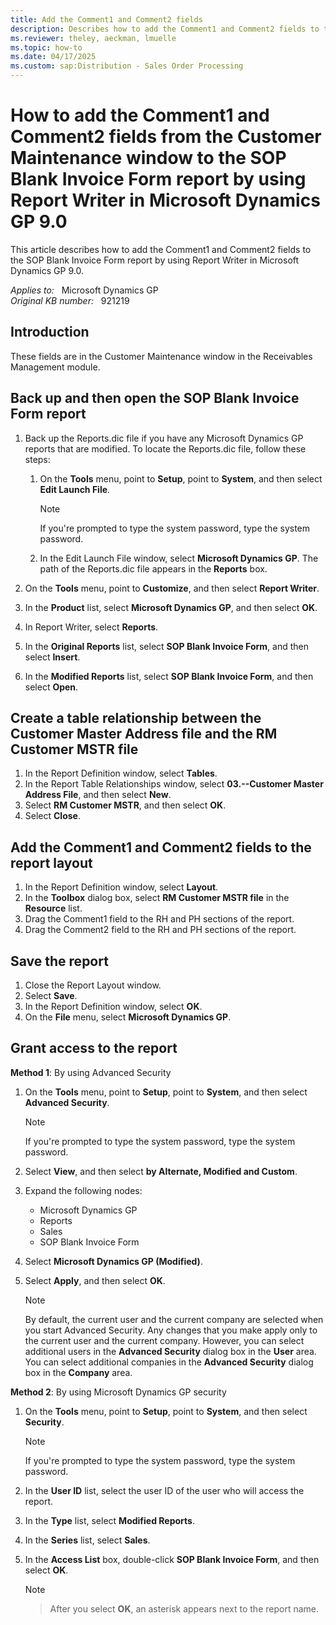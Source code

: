 ```yaml
---
title: Add the Comment1 and Comment2 fields
description: Describes how to add the Comment1 and Comment2 fields to the SOP Blank Invoice Form report by using Report Writer in Microsoft Dynamics GP 9.0.
ms.reviewer: theley, aeckman, lmuelle
ms.topic: how-to
ms.date: 04/17/2025
ms.custom: sap:Distribution - Sales Order Processing
---
```

# How to add the Comment1 and Comment2 fields from the Customer Maintenance window to the SOP Blank Invoice Form report by using Report Writer in Microsoft Dynamics GP 9.0

This article describes how to add the Comment1 and Comment2 fields to the SOP Blank Invoice Form report by using Report Writer in Microsoft Dynamics GP 9.0.

_Applies to:_ &nbsp; Microsoft Dynamics GP  
_Original KB number:_ &nbsp; 921219

## Introduction

These fields are in the Customer Maintenance window in the Receivables Management module.

## Back up and then open the SOP Blank Invoice Form report

1. Back up the Reports.dic file if you have any Microsoft Dynamics GP reports that are modified. To locate the Reports.dic file, follow these steps:

    1. On the **Tools** menu, point to **Setup**, point to **System**, and then select **Edit Launch File**.

        > [!NOTE]
        > If you're prompted to type the system password, type the system password.
    1. In the Edit Launch File window, select **Microsoft Dynamics GP**. The path of the Reports.dic file appears in the **Reports** box.

2. On the **Tools** menu, point to **Customize**, and then select **Report Writer**.
3. In the **Product** list, select **Microsoft Dynamics GP**, and then select **OK**.
4. In Report Writer, select **Reports**.
5. In the **Original Reports** list, select **SOP Blank Invoice Form**, and then select **Insert**.
6. In the **Modified Reports** list, select **SOP Blank Invoice Form**, and then select **Open**.

## Create a table relationship between the Customer Master Address file and the RM Customer MSTR file

1. In the Report Definition window, select **Tables**.
2. In the Report Table Relationships window, select **03.--Customer Master Address File**, and then select **New**.
3. Select **RM Customer MSTR**, and then select **OK**.
4. Select **Close**.

## Add the Comment1 and Comment2 fields to the report layout

1. In the Report Definition window, select **Layout**.
2. In the **Toolbox** dialog box, select **RM Customer MSTR file** in the **Resource** list.
3. Drag the Comment1 field to the RH and PH sections of the report.
4. Drag the Comment2 field to the RH and PH sections of the report.

## Save the report

1. Close the Report Layout window.
2. Select **Save**.
3. In the Report Definition window, select **OK**.
4. On the **File** menu, select **Microsoft Dynamics GP**.

## Grant access to the report

**Method 1**: By using Advanced Security

1. On the **Tools** menu, point to **Setup**, point to **System**, and then select **Advanced Security**.
    > [!NOTE]
    > If you're prompted to type the system password, type the system password.
2. Select **View**, and then select **by Alternate, Modified and Custom**.
3. Expand the following nodes:

    - Microsoft Dynamics GP
    - Reports
    - Sales
    - SOP Blank Invoice Form

4. Select **Microsoft Dynamics GP (Modified)**.
5. Select **Apply**, and then select **OK**.

    > [!NOTE]
    > By default, the current user and the current company are selected when you start Advanced Security. Any changes that you make apply only to the current user and the current company. However, you can select additional users in the **Advanced Security** dialog box in the **User** area. You can select additional companies in the **Advanced Security** dialog box in the **Company** area.

**Method 2**: By using Microsoft Dynamics GP security

1. On the **Tools** menu, point to **Setup**, point to **System**, and then select **Security**.
    > [!NOTE]
    > If you're prompted to type the system password, type the system password.
2. In the **User ID** list, select the user ID of the user who will access the report.
3. In the **Type** list, select **Modified Reports**.
4. In the **Series** list, select **Sales**.
5. In the **Access List** box, double-click **SOP Blank Invoice Form**, and then select **OK**.

    > [!NOTE]

    > After you select **OK**, an asterisk appears next to the report name.
